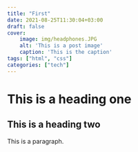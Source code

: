 ```yaml
---
title: "First"
date: 2021-08-25T11:30:04+03:00
draft: false
cover:
    image: img/headphones.JPG
    alt: 'This is a post image'
    caption: 'This is the caption'
tags: ["html", "css"]
categories: ["tech"]
---
```


# This is a heading one
## This is a heading two

This is a paragraph.